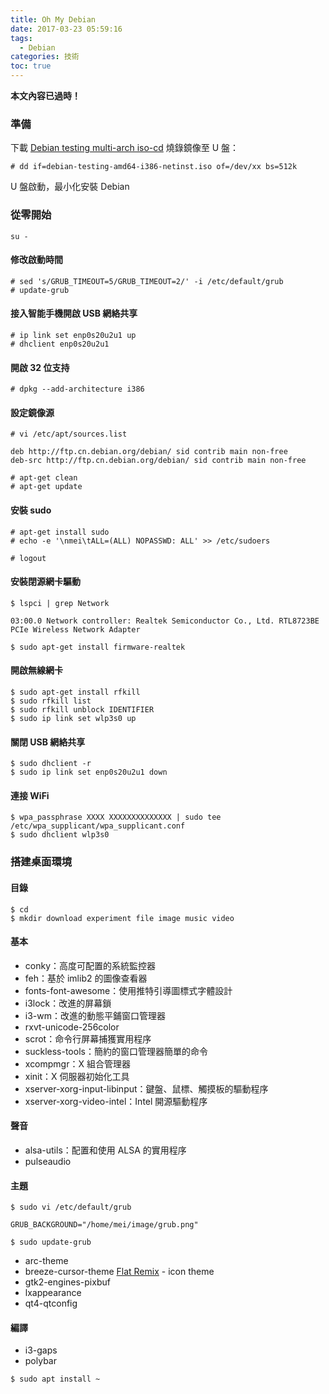 ```yaml
---
title: Oh My Debian
date: 2017-03-23 05:59:16
tags:
  - Debian
categories: 技術
toc: true
---
```


**本文內容已過時！**

### 準備
下載 [Debian testing multi-arch iso-cd](http://cdimage.debian.org/cdimage/weekly-builds/multi-arch/iso-cd/debian-testing-amd64-i386-netinst.iso)
燒錄鏡像至 U 盤：
```
# dd if=debian-testing-amd64-i386-netinst.iso of=/dev/xx bs=512k
```
U 盤啟動，最小化安裝 Debian

### 從零開始
```
su -
```

#### 修改啟動時間
```
# sed 's/GRUB_TIMEOUT=5/GRUB_TIMEOUT=2/' -i /etc/default/grub
# update-grub
```

#### 接入智能手機開啟 USB 網絡共享
```
# ip link set enp0s20u2u1 up
# dhclient enp0s20u2u1
```

#### 開啟 32 位支持
```
# dpkg --add-architecture i386
```

#### 設定鏡像源
```
# vi /etc/apt/sources.list
```
```
deb http://ftp.cn.debian.org/debian/ sid contrib main non-free
deb-src http://ftp.cn.debian.org/debian/ sid contrib main non-free
```
```
# apt-get clean
# apt-get update
```

#### 安裝 sudo
```
# apt-get install sudo
# echo -e '\nmei\tALL=(ALL) NOPASSWD: ALL' >> /etc/sudoers
```
```
# logout
```

#### 安裝閉源網卡驅動
```
$ lspci | grep Network
```
```
03:00.0 Network controller: Realtek Semiconductor Co., Ltd. RTL8723BE PCIe Wireless Network Adapter
```
```
$ sudo apt-get install firmware-realtek
```

#### 開啟無線網卡
```
$ sudo apt-get install rfkill
$ sudo rfkill list
$ sudo rfkill unblock IDENTIFIER
$ sudo ip link set wlp3s0 up
```

#### 關閉 USB 網絡共享
```
$ sudo dhclient -r
$ sudo ip link set enp0s20u2u1 down
```

#### 連接 WiFi
```
$ wpa_passphrase XXXX XXXXXXXXXXXXXX | sudo tee /etc/wpa_supplicant/wpa_supplicant.conf
$ sudo dhclient wlp3s0
```

### 搭建桌面環境
#### 目錄
```
$ cd
$ mkdir download experiment file image music video
```
#### 基本
* conky：高度可配置的系統監控器
* feh：基於 imlib2 的圖像查看器
* fonts-font-awesome：使用推特引導圖標式字體設計
* i3lock：改進的屏幕鎖
* i3-wm：改進的動態平鋪窗口管理器
* rxvt-unicode-256color
* scrot：命令行屏幕捕獲實用程序
* suckless-tools：簡約的窗口管理器簡單的命令
* xcompmgr：X 組合管理器
* xinit：X 伺服器初始化工具
* xserver-xorg-input-libinput：鍵盤、鼠標、觸摸板的驅動程序
* xserver-xorg-video-intel：Intel 開源驅動程序

#### 聲音
* alsa-utils：配置和使用 ALSA 的實用程序
* pulseaudio

#### 主題
```
$ sudo vi /etc/default/grub
```
```
GRUB_BACKGROUND="/home/mei/image/grub.png"
```
```
$ sudo update-grub
```
* arc-theme
* breeze-cursor-theme
[Flat Remix](https://github.com/daniruiz/Flat-Remix) - icon theme
* gtk2-engines-pixbuf
* lxappearance
* qt4-qtconfig

#### 編譯
* i3-gaps
* polybar

```
$ sudo apt install ~
```
